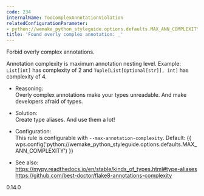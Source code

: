 ```yaml
---
code: 234
internalName: TooComplexAnnotationViolation
relatedConfigurationParameter:
- python://wemake_python_styleguide.options.defaults.MAX_ANN_COMPLEXITY
title: 'Found overly complex annotation: _'
---
```


Forbid overly complex annotations.

Annotation complexity is maximum annotation nesting level. Example:
`List[int]` has complexity of 2 and `Tuple[List[Optional[str]], int]`
has complexity of 4.

  - Reasoning:  
    Overly complex annotations make your types unreadable. And make
    developers afraid of types.

  - Solution:  
    Create type aliases. And use them a lot\!

  - Configuration:  
    This rule is configurable with `--max-annotation-complexity`.
    Default:
    {{ wps.config('python://wemake_python_styleguide.options.defaults.MAX_ANN_COMPLEXITY') }}

  - See also:  
    <https://mypy.readthedocs.io/en/stable/kinds_of_types.html#type-aliases>
    <https://github.com/best-doctor/flake8-annotations-complexity>

<div class="versionadded">

0.14.0

</div>
